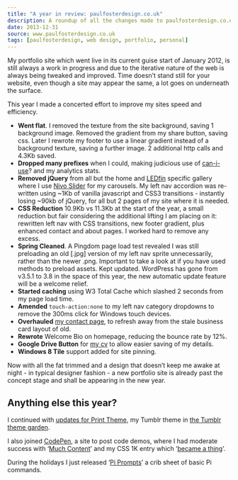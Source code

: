 ```yaml
---
title: "A year in review: paulfosterdesign.co.uk"
description: A roundup of all the changes made to paulfosterdesign.co.uk to meet my goal of improving the sites speed and efficiency. 
date: 2013-12-31
source: www.paulfosterdesign.co.uk
tags: [paulfosterdesign, web design, portfolio, personal]
---
```

My portfolio site which went live in its current guise start of January 2012, is still always a work in progress and due to the iterative nature of the web is always being tweaked and improved. Time doesn’t stand still for your website, even though a site may appear the same, a lot goes on underneath the surface.

This year I made a concerted effort to improve my sites speed and efficiency.

*	**Went flat**. I removed the texture from the site background, saving 1 background image. Removed the gradient from my share button, saving css. Later I rewrote my footer to use a linear gradient instead of a background texture, saving a further image. 2 additional http calls and 4.3Kb saved.
*	**Dropped many prefixes** when I could, making judicious use of [can-i-use](http://caniuse.com/)? and my analytics stats.
*	**Removed jQuery** from all but the home and [LEDfin](/ledfin/) specific gallery where I use [Nivo Slider](http://dev7studios.com/plugins/nivo-slider) for my carousels. My left nav accordion was re-written using ~1Kb of vanilla javascript and CSS3 transitions - instantly losing ~90kb of jQuery, for all but 2 pages of my site where it is needed.
*	**CSS Reduction** 10.9Kb vs 11.3Kb at the start of the year, a small reduction but fair considering the additional lifting I am placing on it: rewritten left nav with CSS transitions, new footer gradient, plus enhanced contact and about pages. I worked hard to remove any excess.
*	**Spring Cleaned**. A Pingdom page load test revealed I was still preloading an old [.jpg] version of my left nav sprite unnecessarily, rather than the newer .png. Important to take a look at if you have used methods to preload assets.
Kept updated. WordPress has gone from v3.5.1 to 3.8 in the space of this year, the new automatic update feature will be a welcome relief.
*	**Started caching** using W3 Total Cache which slashed 2 seconds from my page load time.
*	**Amended** `touch-action:none` to my left nav category dropdowns to remove the 300ms click for Windows touch devices.
*	**Overhauled** [my contact page](/contact/), to refresh away from the stale business card layout of old.
*	**Rewrote** Welcome Bio on homepage, reducing the bounce rate by 12%.
*	**Google Drive Button** for [my cv](/cv/) to allow easier saving of my details.
*	**Windows 8 Tile** support added for site pinning.

Now with all the fat trimmed and a design that doesn’t keep me awake at night - in typical designer fashion - a new portfolio site is already past the concept stage and shall be appearing in the new year.

## Anything else this year?

I continued with [updates for Print Theme](/work/print-theme/), my Tumblr theme in [the Tumblr theme garden](//www.tumblr.com/theme/30839).

I also joined [CodePen](//codepen.io/plfstr), a site to post code demos, where I had moderate success with ‘[Much Content](//codepen.io/plfstr/pen/IDdeg)’ and my CSS 1K entry which ‘[became a thing](/blog/css1k-on-codepen/)’.

During the holidays I just released ‘[Pi Prompts](//plfstr.github.io/pi-prompts/)’ a crib sheet of basic Pi commands.
